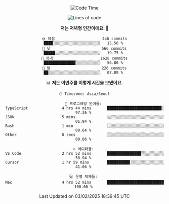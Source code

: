 <div align='center'>
 
<!--START_SECTION:waka-->
![Code Time](http://img.shields.io/badge/Code%20Time-4%2C107%20hrs%2028%20mins-blue)

![Lines of code](https://img.shields.io/badge/%EC%A0%80%EB%8A%94%20%EC%97%AC%ED%83%9C%EA%B9%8C%EC%A7%80%20-1.5%20million%20%EC%A4%84%EC%9D%98%20%EC%BD%94%EB%93%9C%EB%A5%BC%20%EC%9E%91%EC%84%B1%ED%96%88%EC%96%B4%EC%9A%94.-blue)

**저는 저녁형 인간이에요. 🦉** 

```text
🌞 아침                     446 commits         ████░░░░░░░░░░░░░░░░░░░░░   15.56 % 
🌆 낮　                     566 commits         █████░░░░░░░░░░░░░░░░░░░░   19.75 % 
🌃 저녁                     1628 commits        ██████████████░░░░░░░░░░░   56.80 % 
🌙 밤　                     226 commits         ██░░░░░░░░░░░░░░░░░░░░░░░   07.89 % 
```


📊 **저는 이번주를 이렇게 시간을 보냈어요.** 

```text
🕑︎ Timezone: Asia/Seoul

💬 프로그래밍 언어들: 
TypeScript               4 hrs 44 mins       ████████████████████████░   97.36 % 
JSON                     5 mins              ░░░░░░░░░░░░░░░░░░░░░░░░░   01.94 % 
Bash                     1 min               ░░░░░░░░░░░░░░░░░░░░░░░░░   00.64 % 
Other                    0 secs              ░░░░░░░░░░░░░░░░░░░░░░░░░   00.06 % 

🔥 에디터들: 
VS Code                  2 hrs 52 mins       ███████████████░░░░░░░░░░   58.94 % 
Cursor                   1 hr 59 mins        ██████████░░░░░░░░░░░░░░░   41.06 % 

💻 운영 체제들: 
Mac                      4 hrs 52 mins       █████████████████████████   100.00 % 
```


 Last Updated on 03/02/2025 18:39:45 UTC
<!--END_SECTION:waka-->
 </div>
<!---
Emewjin/Emewjin is a ✨ special ✨ repository because its `README.md` (this file) appears on your GitHub profile.
You can click the Preview link to take a look at your changes.
--->
